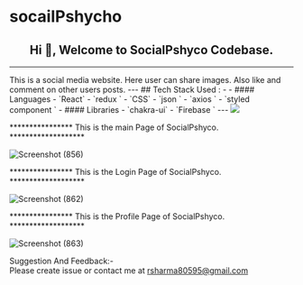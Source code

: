 # socailPshycho

<h2 align="center">
Hi 👋, Welcome to SocialPshyco Codebase.
</h2>
<hr>
This is a social media website. Here user can share images. Also like and comment on other users posts.
---
## Tech Stack Used : -
- #### Languages
  - `React`
 - `redux `
  - `CSS`
  - `json `
  - `axios `
  - `styled component `
- #### Libraries
  - `chakra-ui`
    - `Firebase `
---

<img src='https://raw.githubusercontent.com/andreasbm/readme/master/assets/lines/colored.png' />  

**************** This is the main Page of SocialPshyco. *******************

![Screenshot (856)](https://user-images.githubusercontent.com/63177572/215284461-f56e0555-cb7c-49eb-8efa-c25188b861c0.png)


**************** This is the Login Page of SocialPshyco. *******************

![Screenshot (862)](https://user-images.githubusercontent.com/63177572/215284506-bff95787-b8e6-44db-8780-2486aa91101c.png)


**************** This is the Profile Page of SocialPshyco. *******************

![Screenshot (863)](https://user-images.githubusercontent.com/63177572/215284561-71750955-0d0f-4fbf-82e7-ba3b285d7375.png)



Suggestion And Feedback:- </br>
Please create issue or contact me at rsharma80595@gmail.com
